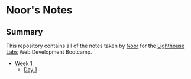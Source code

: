 # Noor's Notes

## Summary 

This repository contains all of the notes taken by [Noor](https://github.com/JMJCRHTS) for the [Lighthouse Labs](https://www.lighthouselabs.ca/) Web Development Bootcamp.

* [Week 1](/Week_1)
  * [Day 1](/Week_1/Day_1)
